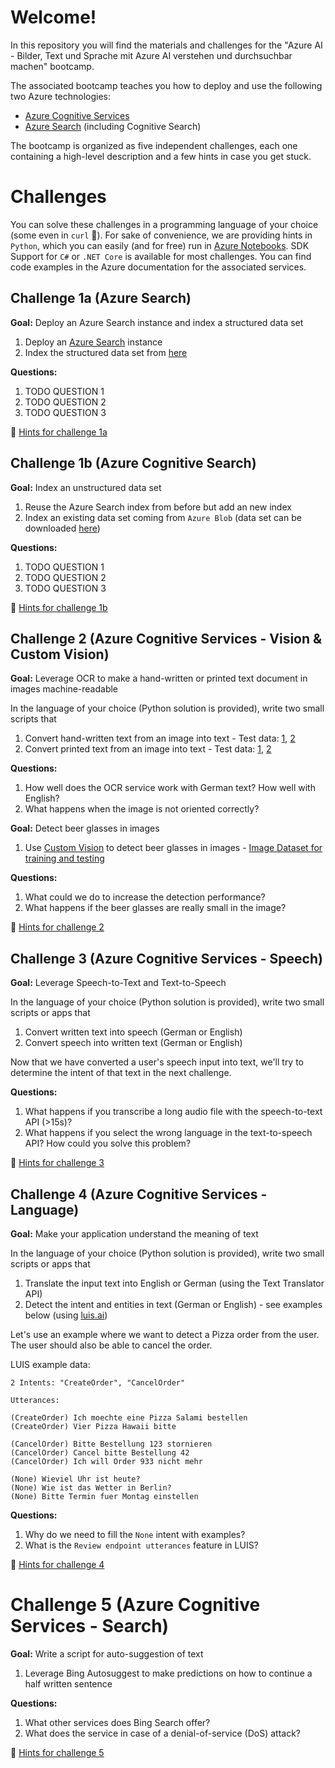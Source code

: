 # Welcome!

In this repository you will find the materials and challenges for the "Azure AI - Bilder, Text und Sprache mit Azure AI verstehen und durchsuchbar machen" bootcamp.

The associated bootcamp teaches you how to deploy and use the following two Azure technologies:

* [Azure Cognitive Services](https://azure.microsoft.com/en-us/services/cognitive-services/)
* [Azure Search](https://azure.microsoft.com/en-us/services/search/) (including Cognitive Search)

The bootcamp is organized as five independent challenges, each one containing a high-level description and a few hints in case you get stuck.

# Challenges

You can solve these challenges in a programming language of your choice (some even in `curl` :hammer:). For sake of convenience, we are providing hints in `Python`, which you can easily (and for free) run in [Azure Notebooks](https://notebooks.azure.com). SDK Support for `C#` or `.NET Core` is available for most challenges. You can find code examples in the Azure documentation for the associated services.

## Challenge 1a (Azure Search)

**Goal:** Deploy an Azure Search instance and index a structured data set 

1. Deploy an [Azure Search](https://docs.microsoft.com/en-us/azure/search/search-create-service-portal) instance
1. Index the structured data set from [here](TODO)

**Questions:** 

1. TODO QUESTION 1
1. TODO QUESTION 2
1. TODO QUESTION 3

:see_no_evil: [Hints for challenge 1a](hints/challenge_01a.md)

## Challenge 1b (Azure Cognitive Search)

**Goal:** Index an unstructured data set

1. Reuse the Azure Search index from before but add an new index
1. Index an existing data set coming from `Azure Blob` (data set can be downloaded [here](TODO))

**Questions:** 

1. TODO QUESTION 1
1. TODO QUESTION 2
1. TODO QUESTION 3

:see_no_evil: [Hints for challenge 1b](hints/challenge_01b.md)

## Challenge 2 (Azure Cognitive Services - Vision & Custom Vision)

**Goal:** Leverage OCR to make a hand-written or printed text document in images machine-readable

In the language of your choice (Python solution is provided), write two small scripts that

1. Convert hand-written text from an image into text - Test data: [1](https://bootcamps.blob.core.windows.net/ml-test-images/ocr_handwritten_1.jpg), [2](https://bootcamps.blob.core.windows.net/ml-test-images/ocr_handwritten_2.jpg)
1. Convert printed text from an image into text - Test data: [1](https://bootcamps.blob.core.windows.net/ml-test-images/ocr_printed_1.jpg), [2](https://bootcamps.blob.core.windows.net/ml-test-images/ocr_printed_2.jpg)

**Questions:** 

1. How well does the OCR service work with German text? How well with English?
1. What happens when the image is not oriented correctly?

**Goal:** Detect beer glasses in images

1. Use [Custom Vision](https://customvision.ai) to detect beer glasses in images - [Image Dataset for training and testing](https://bootcamps.blob.core.windows.net/ml-test-images/beer_glasses.zip)

**Questions:** 

1. What could we do to increase the detection performance?
1. What happens if the beer glasses are really small in the image?

:see_no_evil: [Hints for challenge 2](hints/challenge_02.md)

## Challenge 3 (Azure Cognitive Services - Speech)

**Goal:** Leverage Speech-to-Text and Text-to-Speech

In the language of your choice (Python solution is provided), write two small scripts or apps that

1. Convert written text into speech (German or English)
1. Convert speech into written text (German or English)

Now that we have converted a user's speech input into text, we'll try to determine the intent of that text in the next challenge.

**Questions:** 

1. What happens if you transcribe a long audio file with the speech-to-text API (>15s)?
1. What happens if you select the wrong language in the text-to-speech API? How could you solve this problem?

:see_no_evil: [Hints for challenge 3](hints/challenge_03.md)

## Challenge 4 (Azure Cognitive Services - Language)

**Goal:** Make your application understand the meaning of text

In the language of your choice (Python solution is provided), write two small scripts or apps that

1. Translate the input text into English or German (using the Text Translator API)
1. Detect the intent and entities in text (German or English) - see examples below (using [luis.ai](https://luis.ai))

Let's use an example where we want to detect a Pizza order from the user. The user should also be able to cancel the order.

LUIS example data:

```
2 Intents: "CreateOrder", "CancelOrder"

Utterances:

(CreateOrder) Ich moechte eine Pizza Salami bestellen 
(CreateOrder) Vier Pizza Hawaii bitte 

(CancelOrder) Bitte Bestellung 123 stornieren
(CancelOrder) Cancel bitte Bestellung 42
(CancelOrder) Ich will Order 933 nicht mehr

(None) Wieviel Uhr ist heute?
(None) Wie ist das Wetter in Berlin?
(None) Bitte Termin fuer Montag einstellen
```

**Questions:** 

1. Why do we need to fill the `None` intent with examples?
1. What is the `Review endpoint utterances` feature in LUIS?

:see_no_evil: [Hints for challenge 4](hints/challenge_04.md)

# Challenge 5 (Azure Cognitive Services - Search)

**Goal:** Write a script for auto-suggestion of text

1. Leverage Bing Autosuggest to make predictions on how to continue a half written sentence

**Questions:** 

1. What other services does Bing Search offer?
1. What does the service in case of a denial-of-service (DoS) attack?

:see_no_evil: [Hints for challenge 5](hints/challenge_05.md)
